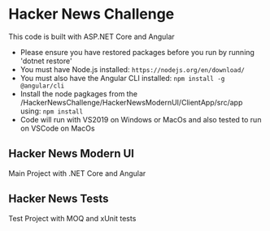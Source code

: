 # Hacker News Challenge
This code is built with ASP.NET Core and Angular
* Please ensure you have restored packages before you run by running 'dotnet restore'
* You must have Node.js installed: 
``` https://nodejs.org/en/download/ ```
* You must also have the Angular CLI installed: 
``` npm install -g @angular/cli ```
* Install the node pagkages from the /HackerNewsChallenge/HackerNewsModernUI/ClientApp/src/app using:
``` npm install ```
* Code will run with VS2019 on Windows or MacOs and also tested to run on VSCode on MacOs

## Hacker News Modern UI
Main Project with .NET Core and Angular
## Hacker News Tests
Test Project with MOQ and xUnit tests 
